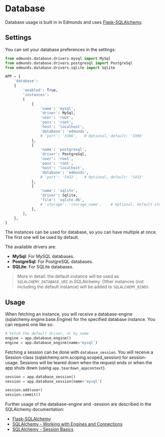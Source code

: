 
# Database

Database usage is built in in Edmunds and uses
[Flask-SQLAlchemy](http://flask-sqlalchemy.pocoo.org/).

## Settings

You can set your database preferences in the settings:
```python
from edmunds.database.drivers.mysql import MySql
from edmunds.database.drivers.postgresql import PostgreSql
from edmunds.database.drivers.sqlite import Sqlite

APP = {
    'database':
    {
        'enabled': True,
        'instances':
        [
            {
                'name': 'mysql',
                'driver': MySql,
                'user': 'root',
                'pass': 'root',
                'host': 'localhost',
                'database': 'edmunds',
                # 'port': '3306', 	# Optional, default: '3306'
            },
            {
                'name': 'postgresql',
                'driver': PostgreSql,
                'user': 'root',
                'pass': 'root',
                'host': 'localhost',
                'database': 'edmunds',
                # 'port': '5432', 	# Optional, default: '5432'
            },
            {
                'name': 'sqlite',
                'driver': Sqlite,
                'file': 'sqlite.db',
                # 'storage': 'storage_name', 	# Optional, default storage used as default
            },
        ],
    },
}
```
The instances can be used for database, so you can have multiple at once.
The first one will be used by default.

The available drivers are:

- **MySql**: For MySQL databases.
- **PostgreSql**: For PostgreSQL databases.
- **SQLite**: For SQLite databases.

> More in detail: the default instance will be used as `SQLALCHEMY_DATABASE_URI`
> in SQLAlchemy. Other instances (not including the default instance) will
> be added to `SQLALCHEMY_BINDS`.


## Usage

When fetching an instance, you will receive a database-engine
(sqlalchemy.engine.base.Engine) for the specified database instance.
You can request one like so:
```python
# Fetch the default driver, or by name
engine = app.database_engine()
engine = app.database_engine(name='mysql')
```

Fetching a session can be done with `database_session`. You will receive a
Session-class (sqlalchemy.orm.scoping.scoped_session) for session-usage.
Sessions will be teared down when the request ends or when the app shuts
down (using `app.teardown_appcontext`).
```python
session = app.database_session()
session = app.database_session(name='mysql')

session.add(user)
session.commit()
```

Further usage of the database-engine and -session are described in the
SQLAlchemy documentation:

* [Flask-SQLAlchemy](http://flask-sqlalchemy.pocoo.org/)
* [SQLAlchemy - Working with Engines and Connections](http://docs.sqlalchemy.org/en/latest/core/connections.html)
* [SQLAlchemy - Session Basics](http://docs.sqlalchemy.org/en/latest/orm/session_basics.html)
